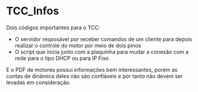 # TCC_Infos
Dois códigos importantes para o TCC:

- O servidor resposável por receber comandos de um cliente para depois realizar o controle do motor por meio de dois pinos
- O script que inicia junto com a plaquinha para mudar a conexão com a rede para o tipo DHCP ou para IP Fixo

E o PDF de motores possui informações bem interessantes, porém as contas de dinâmica deles não são confiáveis e por tanto não devem ser levadas em consideração.
